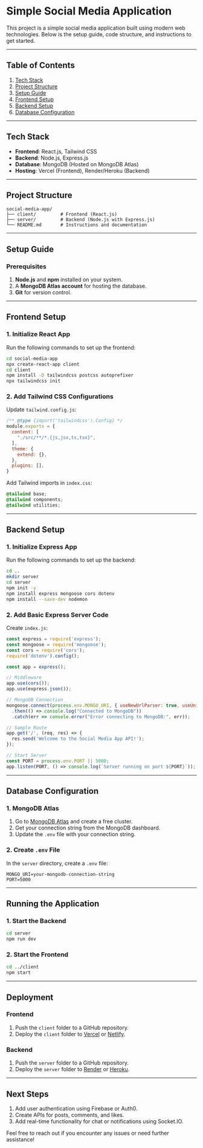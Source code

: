 # Simple Social Media Application

This project is a simple social media application built using modern web technologies. Below is the setup guide, code structure, and instructions to get started.

---

## Table of Contents
1. [Tech Stack](#tech-stack)
2. [Project Structure](#project-structure)
3. [Setup Guide](#setup-guide)
4. [Frontend Setup](#frontend-setup)
5. [Backend Setup](#backend-setup)
6. [Database Configuration](#database-configuration)

---

## Tech Stack
- **Frontend**: React.js, Tailwind CSS
- **Backend**: Node.js, Express.js
- **Database**: MongoDB (Hosted on MongoDB Atlas)
- **Hosting**: Vercel (Frontend), Render/Heroku (Backend)

---

## Project Structure
```
social-media-app/
├── client/         # Frontend (React.js)
├── server/         # Backend (Node.js with Express.js)
└── README.md       # Instructions and documentation
```

---

## Setup Guide

### Prerequisites
1. **Node.js** and **npm** installed on your system.
2. A **MongoDB Atlas account** for hosting the database.
3. **Git** for version control.

---

## Frontend Setup

### 1. Initialize React App
Run the following commands to set up the frontend:
```bash
cd social-media-app
npx create-react-app client
cd client
npm install -D tailwindcss postcss autoprefixer
npx tailwindcss init
```

### 2. Add Tailwind CSS Configurations
Update `tailwind.config.js`:
```javascript name=client/tailwind.config.js
/** @type {import('tailwindcss').Config} */
module.exports = {
  content: [
    "./src/**/*.{js,jsx,ts,tsx}",
  ],
  theme: {
    extend: {},
  },
  plugins: [],
}
```

Add Tailwind imports in `index.css`:
```css name=client/src/index.css
@tailwind base;
@tailwind components;
@tailwind utilities;
```

---

## Backend Setup

### 1. Initialize Express App
Run the following commands to set up the backend:
```bash
cd ..
mkdir server
cd server
npm init -y
npm install express mongoose cors dotenv
npm install --save-dev nodemon
```

### 2. Add Basic Express Server Code
Create `index.js`:
```javascript name=server/index.js
const express = require('express');
const mongoose = require('mongoose');
const cors = require('cors');
require('dotenv').config();

const app = express();

// Middleware
app.use(cors());
app.use(express.json());

// MongoDB Connection
mongoose.connect(process.env.MONGO_URI, { useNewUrlParser: true, useUnifiedTopology: true })
  .then(() => console.log("Connected to MongoDB"))
  .catch(err => console.error("Error connecting to MongoDB:", err));

// Sample Route
app.get('/', (req, res) => {
  res.send('Welcome to the Social Media App API!');
});

// Start Server
const PORT = process.env.PORT || 5000;
app.listen(PORT, () => console.log(`Server running on port ${PORT}`));
```

---

## Database Configuration

### 1. MongoDB Atlas
1. Go to [MongoDB Atlas](https://www.mongodb.com/cloud/atlas) and create a free cluster.
2. Get your connection string from the MongoDB dashboard.
3. Update the `.env` file with your connection string.

### 2. Create `.env` File
In the `server` directory, create a `.env` file:
```plaintext name=server/.env
MONGO_URI=your-mongodb-connection-string
PORT=5000
```

---

## Running the Application

### 1. Start the Backend
```bash
cd server
npm run dev
```

### 2. Start the Frontend
```bash
cd ../client
npm start
```

---

## Deployment

### Frontend
1. Push the `client` folder to a GitHub repository.
2. Deploy the `client` folder to [Vercel](https://vercel.com/) or [Netlify](https://www.netlify.com/).

### Backend
1. Push the `server` folder to a GitHub repository.
2. Deploy the `server` folder to [Render](https://render.com/) or [Heroku](https://www.heroku.com/).

---

## Next Steps
1. Add user authentication using Firebase or Auth0.
2. Create APIs for posts, comments, and likes.
3. Add real-time functionality for chat or notifications using Socket.IO.

Feel free to reach out if you encounter any issues or need further assistance!